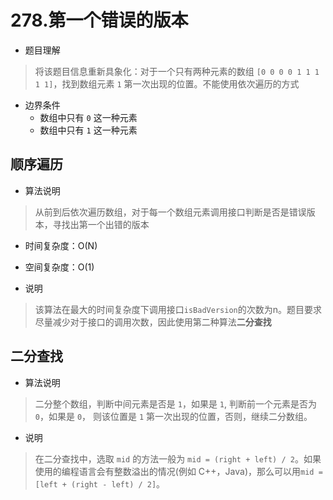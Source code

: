 # 278.第一个错误的版本

* 题目理解
> 将该题目信息重新具象化：对于一个只有两种元素的数组 `[0 0 0 0 1 1 1 1 1]`，找到数组元素 `1` 第一次出现的位置。不能使用依次遍历的方式


* 边界条件
    * 数组中只有 `0` 这一种元素
    * 数组中只有 `1` 这一种元素

## 顺序遍历
* 算法说明
> 从前到后依次遍历数组，对于每一个数组元素调用接口判断是否是错误版本，寻找出第一个出错的版本


* 时间复杂度：O(N)
* 空间复杂度：O(1)


* 说明
> 该算法在最大的时间复杂度下调用接口`isBadVersion`的次数为n。题目要求尽量减少对于接口的调用次数，因此使用第二种算法**二分查找**


## 二分查找
* 算法说明
> 二分整个数组，判断中间元素是否是 `1`，如果是 `1`, 判断前一个元素是否为 `0`，如果是 `0`， 则该位置是 `1` 第一次出现的位置，否则，继续二分数组。


* 说明
> 在二分查找中，选取 `mid` 的方法一般为 `mid = (right + left) / 2`。如果使用的编程语言会有整数溢出的情况(例如 C++，Java)，那么可以用`mid = [left + (right - left) / 2]`。